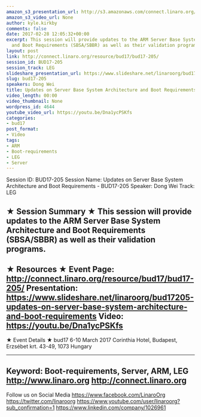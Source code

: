 ```yaml
---
amazon_s3_presentation_url: http://s3.amazonaws.com/connect.linaro.org/bud17/Presentations/BUD17-205%20Updates%20on%20SBSA-SBBR.pdf
amazon_s3_video_url: None
author: kyle.kirkby
comments: false
date: 2017-02-28 12:05:32+00:00
excerpt: This session will provide updates to the ARM Server Base System Architecture
  and Boot Requirements (SBSA/SBBR) as well as their validation programs.
layout: post
link: http://connect.linaro.org/resource/bud17/bud17-205/
session_id: BUD17-205
session_track: LEG
slideshare_presentation_url: https://www.slideshare.net/linaroorg/bud17205-updates-on-server-base-system-architecture-and-boot-requirements
slug: bud17-205
speakers: Dong Wei
title: Updates on Server Base System Architecture and Boot Requirements - BUD17-205
video_length: 00:00
video_thumbnail: None
wordpress_id: 4644
youtube_video_url: https://youtu.be/Dna1ycPSKfs
categories:
- bud17
post_format:
- Video
tags:
- ARM
- Boot-requirements
- LEG
- Server
---
```


Session ID: BUD17-205
Session Name: Updates on Server Base System Architecture and Boot Requirements - BUD17-205
Speaker: Dong Wei
Track: LEG


★ Session Summary ★
This session will provide updates to the ARM Server Base System Architecture and Boot Requirements (SBSA/SBBR) as well as their validation programs.
---------------------------------------------------
★ Resources ★
Event Page: http://connect.linaro.org/resource/bud17/bud17-205/
Presentation: https://www.slideshare.net/linaroorg/bud17205-updates-on-server-base-system-architecture-and-boot-requirements
Video: https://youtu.be/Dna1ycPSKfs
---------------------------------------------------

★ Event Details ★
bud17
6-10 March 2017
Corinthia Hotel, Budapest,
Erzsébet krt. 43-49,
1073 Hungary

---------------------------------------------------
Keyword: Boot-requirements, Server, ARM, LEG
http://www.linaro.org
http://connect.linaro.org
---------------------------------------------------
Follow us on Social Media
https://www.facebook.com/LinaroOrg
https://twitter.com/linaroorg
https://www.youtube.com/user/linaroorg?sub_confirmation=1
https://www.linkedin.com/company/1026961
